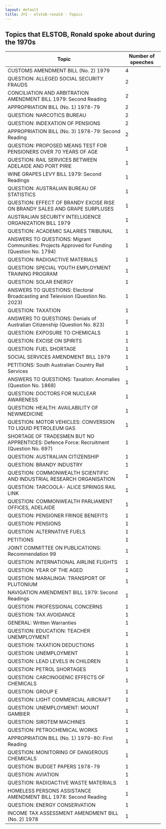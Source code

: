 ```yaml
---
layout: default
title: JYI - elstob-ronald - Topics
---
```

## Topics that ELSTOB, Ronald spoke about during the 1970s

| Topic | Number of speeches |
|--------------|----------------|
|CUSTOMS AMENDMENT BILL (No. 2) 1979|4|
|QUESTION: ALLEGED SOCIAL SECURITY FRAUDS|2|
|CONCILIATION AND ARBITRATION AMENDMENT BILL 1979: Second Reading|2|
|APPROPRIATION BILL (No. 1) 1978-79|2|
|QUESTION: NARCOTICS BUREAU|2|
|QUESTION: INDEXATION OF PENSIONS|2|
|APPROPRIATION BILL (No. 3) 1978-79: Second Reading|2|
|QUESTION: PROPOSED MEANS TEST FOR PENSIONERS OVER 70 YEARS OF AGE|1|
|QUESTION: RAIL SERVICES BETWEEN ADELAIDE AND PORT PIRIE|1|
|WINE GRAPES LEVY BILL 1979: Second Readings|1|
|QUESTION: AUSTRALIAN BUREAU OF STATISTICS|1|
|QUESTION: EFFECT OF BRANDY EXCISE RISE ON BRANDY SALES AND GRAPE SURPLUSES|1|
|AUSTRALIAN SECURITY INTELLIGENCE ORGANIZATION BILL 1979|1|
|QUESTION: ACADEMIC SALARIES TRIBUNAL|1|
|ANSWERS TO QUESTIONS: Migrant Communities: Projects Approved for Funding (Question No. 1794)|1|
|QUESTION: RADIOACTIVE MATERIALS|1|
|QUESTION: SPECIAL YOUTH EMPLOYMENT TRAINING PROGRAM|1|
|QUESTION: SOLAR ENERGY|1|
|ANSWERS TO QUESTIONS: Electoral Broadcasting and Television (Question No. 2023)|1|
|QUESTION: TAXATION|1|
|ANSWERS TO QUESTIONS: Denials of Australian Citizenship (Question No. 823)|1|
|QUESTION: EXPOSURE TO CHEMICALS|1|
|QUESTION: EXCISE ON SPIRITS|1|
|QUESTION: FUEL SHORTAGE|1|
|SOCIAL SERVICES AMENDMENT BILL 1979|1|
|PETITIONS: South Australian Country Rail Services|1|
|ANSWERS TO QUESTIONS: Taxation: Anomalies (Question No. 1868)|1|
|QUESTION: DOCTORS FOR NUCLEAR AWARENESS|1|
|QUESTION: HEALTH: AVAILABILITY OF NEWMEDICINE|1|
|QUESTION: MOTOR VEHICLES: CONVERSION TO LIQUID PETROLEUM GAS|1|
|SHORTAGE OF TRADESMEN BUT NO APPRENTICES: Defence Force: Recruitment (Question No. 697)|1|
|QUESTION: AUSTRALIAN CITIZENSHIP|1|
|QUESTION: BRANDY INDUSTRY|1|
|QUESTION: COMMONWEALTH SCIENTIFIC AND INDUSTRIAL RESEARCH ORGANISATION|1|
|QUESTION: TARCOOLA- ALICE SPRINGS RAIL LINK|1|
|QUESTION: COMMONWEALTH PARLIAMENT OFFICES, ADELAIDE|1|
|QUESTION: PENSIONER FRINGE BENEFITS|1|
|QUESTION: PENSIONS|1|
|QUESTION: ALTERNATIVE FUELS|1|
|PETITIONS|1|
|JOINT COMMITTEE ON PUBLICATIONS: Recommendation 99|1|
|QUESTION: INTERNATIONAL AIRLINE FLIGHTS|1|
|QUESTION: YEAR OF THE AGED|1|
|QUESTION: MARALINGA: TRANSPORT OF PLUTONIUM|1|
|NAVIGATION AMENDMENT BILL 1979: Second Readings|1|
|QUESTION: PROFESSIONAL CONCERNS|1|
|QUESTION: TAX AVOIDANCE|1|
|GENERAL: Written Warranties|1|
|QUESTION: EDUCATION: TEACHER UNEMPLOYMENT|1|
|QUESTION: TAXATION DEDUCTIONS|1|
|QUESTION: UNEMPLOYMENT|1|
|QUESTION: LEAD LEVELS IN CHILDREN|1|
|QUESTION: PETROL SHORTAGES|1|
|QUESTION: CARCINOGENIC EFFECTS OF CHEMICALS|1|
|QUESTION: GROUP E|1|
|QUESTION: LIGHT COMMERCIAL AIRCRAFT|1|
|QUESTION: UNEMPLOYMENT: MOUNT GAMBIER|1|
|QUESTION: SIROTEM MACHINES|1|
|QUESTION: PETROCHEMICAL WORKS|1|
|APPROPRIATION BILL (No. 1) 1979-80: First Reading|1|
|QUESTION: MONITORING OF DANGEROUS CHEMICALS|1|
|QUESTION: BUDGET PAPERS 1978-79|1|
|QUESTION: AVIATION|1|
|QUESTION: RADIOACTIVE WASTE MATERIALS|1|
|HOMELESS PERSONS ASSISTANCE AMENDMENT BILL 1978: Second Reading|1|
|QUESTION: ENERGY CONSERVATION|1|
|INCOME TAX ASSESSMENT AMENDMENT BILL (No. 2) 1978|1|
